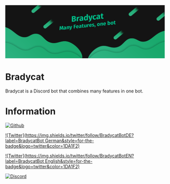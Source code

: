 
<img src="Banner.png">

# Bradycat
Bradycat is a Discord bot that combines many features in one bot.

# Information
[![Github](https://img.shields.io/github/followers/Bradycat?label=Bradycat&style=for-the-badge&logo=github&color=00ff66)](https://github.com/Bradycat)

[![Twitter](https://img.shields.io/twitter/follow/BradycatBotDE?label=BradycatBot German&style=for-the-badge&logo=twitter&color=1DA1F2)](https://twitter.com/BradycatBotDE)

[![Twitter](https://img.shields.io/twitter/follow/BradycatBotEN?label=BradycatBot English&style=for-the-badge&logo=twitter&color=1DA1F2)](https://twitter.com/BradycatBotEN)

[![Discord](https://img.shields.io/badge/Discord-JOIN%20NOW-7289d9?style=for-the-badge&logo=discord)](https://discord.bradycat.me)
